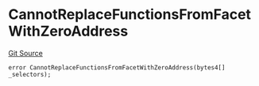 # CannotReplaceFunctionsFromFacetWithZeroAddress
[Git Source](https://github.com/thrackle-io/rules-protocol/blob/2738cf9716e0fddfad4df13fdb6486b5987af931/src/economic/ruleProcessor/nontagged/RuleProcessorDiamondLib.sol)


```solidity
error CannotReplaceFunctionsFromFacetWithZeroAddress(bytes4[] _selectors);
```


